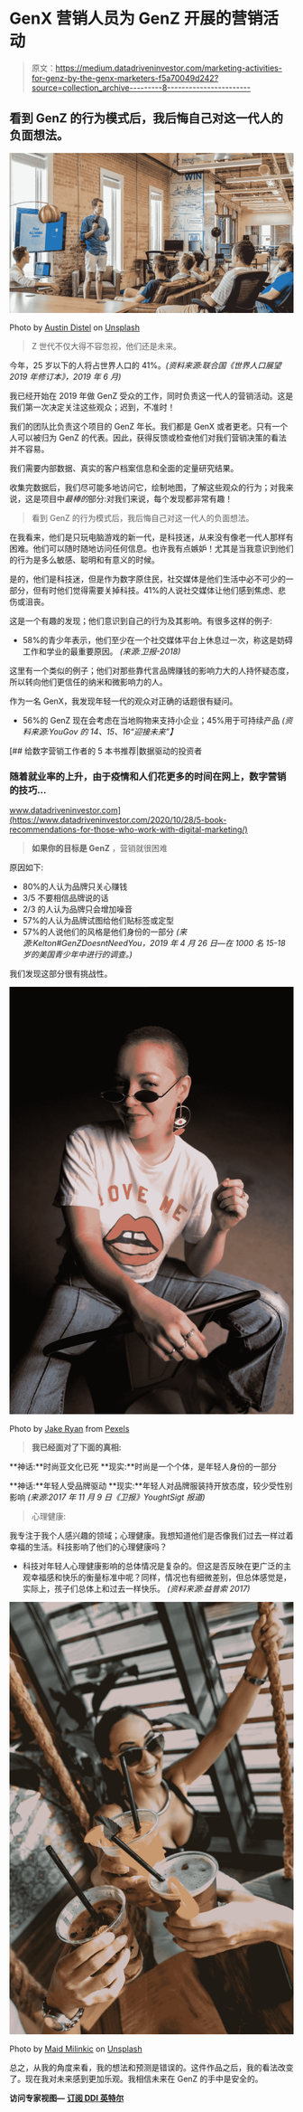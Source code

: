# GenX 营销人员为 GenZ 开展的营销活动

> 原文：<https://medium.datadriveninvestor.com/marketing-activities-for-genz-by-the-genx-marketers-f5a70049d242?source=collection_archive---------8----------------------->

## 看到 GenZ 的行为模式后，我后悔自己对这一代人的负面想法。

![](img/3efbc3ca7fd984cc591863ec06a48292.png)

Photo by [Austin Distel](https://unsplash.com/@austindistel?utm_source=medium&utm_medium=referral) on [Unsplash](https://unsplash.com?utm_source=medium&utm_medium=referral)

> Z 世代不仅大得不容忽视，他们还是未来。

今年，25 岁以下的人将占世界人口的 41%。*(资料来源:联合国《世界人口展望 2019 年修订本》，2019 年 6 月)*

我已经开始在 2019 年做 GenZ 受众的工作，同时负责这一代人的营销活动。这是我们第一次决定关注这些观众；迟到，不准时！

我们的团队比负责这个项目的 GenZ 年长。我们都是 GenX 或者更老。只有一个人可以被归为 GenZ 的代表。因此，获得反馈或检查他们对我们营销决策的看法并不容易。

我们需要内部数据、真实的客户档案信息和全面的定量研究结果。

收集完数据后，我们尽可能多地访问它，绘制地图，了解这些观众的行为；对我来说，这是项目中*最棒的*部分:对我们来说，每个发现都非常有趣！

> 看到 GenZ 的行为模式后，我后悔自己对这一代人的负面想法。

在我看来，他们是只玩电脑游戏的新一代，是科技迷，从来没有像老一代人那样有困难。他们可以随时随地访问任何信息。也许我有点嫉妒！尤其是当我意识到他们的行为是多么敏感、聪明和有意义的时候。

是的，他们是科技迷，但是作为数字原住民，社交媒体是他们生活中必不可少的一部分，但有时他们觉得需要关掉科技。41%的人说社交媒体让他们感到焦虑、悲伤或沮丧。

这是一个有趣的发现；他们意识到自己的行为及其影响。有很多这样的例子:

*   58%的青少年表示，他们至少在一个社交媒体平台上休息过一次，称这是妨碍工作和学业的最重要原因。
    *(来源:卫报-2018)*

这里有一个类似的例子；他们对那些靠代言品牌赚钱的影响力大的人持怀疑态度，所以转向他们更信任的纳米和微影响力的人。

作为一名 GenX，我发现年轻一代的观众对正确的话题很有疑问。

*   56%的 GenZ 现在会考虑在当地购物来支持小企业；45%用于可持续产品
    *(资料来源:YouGov 的 14、15、16“迎接未来”】*

[](https://www.datadriveninvestor.com/2020/10/28/5-book-recommendations-for-those-who-work-with-digital-marketing/) [## 给数字营销工作者的 5 本书推荐|数据驱动的投资者

### 随着就业率的上升，由于疫情和人们花更多的时间在网上，数字营销的技巧…

www.datadriveninvestor.com](https://www.datadriveninvestor.com/2020/10/28/5-book-recommendations-for-those-who-work-with-digital-marketing/) 

> **如果你的目标是 GenZ** ，营销就很困难

原因如下:

*   80%的人认为品牌只关心赚钱
*   3/5 不要相信品牌说的话
*   2/3 的人认为品牌只会增加噪音
*   57%的人认为品牌试图给他们贴标签或定型
*   57%的人说他们的风格是他们身份的一部分
    *(来源:Kelton#GenZDoesntNeedYou，2019 年 4 月 26 日—在 1000 名 15-18 岁的美国青少年中进行的调查。)*

我们发现这部分很有挑战性。

![](img/803619ffa90ace6bd435c7ac4f7a75ae.png)

Photo by [Jake Ryan](https://www.pexels.com/@jake-ryan-1805068?utm_content=attributionCopyText&utm_medium=referral&utm_source=pexels) from [Pexels](https://www.pexels.com/photo/trendy-hipster-woman-with-accessories-resting-on-stool-4196706/?utm_content=attributionCopyText&utm_medium=referral&utm_source=pexels)

> **我已经面对了下面的真相:**

**神话:**时尚亚文化已死
**现实:**时尚是一个个体，是年轻人身份的一部分

**神话:**年轻人受品牌驱动
**现实:**年轻人对品牌服装持开放态度，较少受性别影响
*(来源:2017 年 11 月 9 日《卫报》YoughtSigt 报道)*

> 心理健康:

我专注于我个人感兴趣的领域；心理健康。我想知道他们是否像我们过去一样过着幸福的生活。科技影响了他们的心理健康吗？

*   科技对年轻人心理健康影响的总体情况是复杂的。但这是否反映在更广泛的主观幸福感和快乐的衡量标准中呢？同样，情况也有细微差别，但总体感觉是，实际上，孩子们总体上和过去一样快乐。
    *(资料来源:益普索 2017)*

![](img/fadd09f4d8e3c717adf4603bd6a80f0e.png)

Photo by [Maid Milinkic](https://unsplash.com/@lensilium?utm_source=medium&utm_medium=referral) on [Unsplash](https://unsplash.com?utm_source=medium&utm_medium=referral)

总之，从我的角度来看，我的想法和预测是错误的。这件作品之后，我的看法改变了。现在我对未来感到更加乐观。我相信未来在 GenZ 的手中是安全的。

**访问专家视图—** [**订阅 DDI 英特尔**](https://datadriveninvestor.com/ddi-intel)